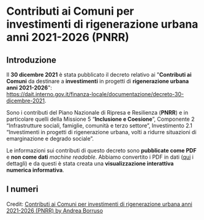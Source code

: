# Contributi ai Comuni per investimenti di rigenerazione urbana anni 2021-2026 (PNRR)


## Introduzione

Il **30 dicembre 2021** è stata pubblicato il decreto relativo ai "**Contributi ai Comuni** da destinare a **investimenti** in progetti di **rigenerazione urbana anni 2021-2026**":<br>
<https://dait.interno.gov.it/finanza-locale/documentazione/decreto-30-dicembre-2021>.


Sono i contributi del Piano Nazionale di Ripresa e Resilienza (**PNRR**) e in particolare quelli della Missione 5 “**Inclusione e Coesione**”, Componente 2 “Infrastrutture sociali, famiglie, comunità e terzo settore”, Investimento 2.1 “Investimenti in progetti di rigenerazione urbana, volti a ridurre situazioni di emarginazione e degrado sociale”.

Le informazioni sui contributi di questo decreto sono **pubblicate come PDF** e **non come dati** *machine readable*. Abbiamo convertito i PDF in dati ([qui](https://github.com/ondata/datiBeneComuneMonitoraggio/blob/main/catalogo/PNRRcontributiComuniRigenerazioneUrbana/README.md) i dettagli) e da questi è stata creata una **visualizzazione interattiva numerica informativa**.

## I numeri

<div id="observablehq-testo-640ed55b"></div>
<div id="observablehq-viewof-Reg-640ed55b"></div>
<div id="observablehq-viewof-Prov-640ed55b"></div>
<div id="observablehq-lista-640ed55b"></div>
<p>Credit: <a href="https://observablehq.com/@aborruso/contributi-pnrr-rigenerazione-urbana">Contributi ai Comuni per investimenti di rigenerazione urbana anni 2021-2026 (PNRR) by Andrea Borruso</a></p>

<script type="module">
import {Runtime, Inspector} from "https://cdn.jsdelivr.net/npm/@observablehq/runtime@4/dist/runtime.js";
import define from "https://api.observablehq.com/@aborruso/contributi-pnrr-rigenerazione-urbana@605.js?v=3";
new Runtime().module(define, name => {
  if (name === "lista") return new Inspector(document.querySelector("#observablehq-lista-640ed55b"));
  if (name === "testo") return new Inspector(document.querySelector("#observablehq-testo-640ed55b"));
  if (name === "viewof Prov") return new Inspector(document.querySelector("#observablehq-viewof-Prov-640ed55b"));
  if (name === "viewof Reg") return new Inspector(document.querySelector("#observablehq-viewof-Reg-640ed55b"));
  return ["listaComuni","totaleProvincia","comuniSelezionati","listaProv","totaleRegione","percentualeReg"].includes(name);
});
</script>
